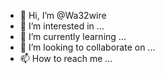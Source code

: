 - 👋 Hi, I’m @Wa32wire
- 👀 I’m interested in ...
- 🌱 I’m currently learning ...
- 💞️ I’m looking to collaborate on ...
- 📫 How to reach me ...

<!---
Wa32wire/Wa32wire is a ✨ special ✨ repository because its `README.md` (this file) appears on your GitHub profile.
You can click the Preview link to take a look at your changes.
--->
